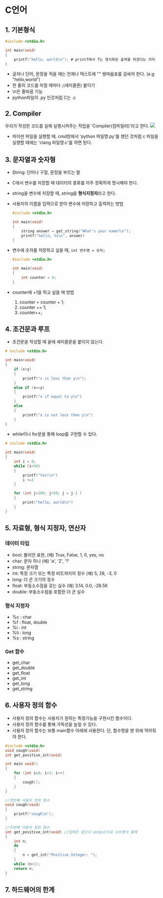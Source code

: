 # C언어

## 1. 기본형식
```C
#include <stdio.h>

int main(void)
{
    printf("hello, world\n"); # printf에서 f는 형식화된 출력을 하겠다는 의미
}
```
- 글자나 단어, 문장을 적을 때는 언제나 텍스트에 "" 쌍따옴표를 감싸야 한다. (e.g "hello,world")
- 한 줄의 코드를 마칠 때마다 ;(세미콜론) 붙이기
- \n은 줄바꿈 기능
- python파일이 .py 인것처럼 C는 .c

## 2. Compiler
우리가 작성한 코드를 실제 실행시켜주는 작업을 'Compiler(컴파일러)'라고 한다.
![](2021-04-20-20-51-50.png)
- 파이썬 파일을 실행할 때, cmd창에서 'python 파일명.py'를 했던 것처럼 c 파일을 실행할 때에는 'clang 파일명.c'를 하면 된다.

## 3. 문자열과 숫자형
- String: 단어나 구절, 문장을 부르는 말
- C에서 변수를 저장할 때 데이터의 종류를 아주 정확하게 명시해야 한다.
- string을 변수에 저장할 때, string을 **형식지정자**라고 한다.
- 사용자의 이름을 입력으로 받아 변수에 저장하고 출력하는 방법
    ```C
    #include <stdio.h>

    int main(void)
    {
        string answer = get_string("What's your name?\n");
        printf("hello, %s\n", answer)
    }
    ```

- 변수에 숫자를 저장하고 싶을 때, ```int 변수명 = 숫자;```
  ```C
  #include <stdio.h>
  
  int main(void)
  {
      int counter = 0;
  }
  ```
- counter에 +1을 하고 싶을 때 방법
  1. counter = counter + 1;
  2. counter += 1;
  3. counter++;

## 4. 조건문과 루프
- 조건문을 작성할 때 끝에 세미콜론을 붙이지 않는다.
```C
# include <stdio.h>

int main(void)
{
    if (x<y)
    {
        printf("x is less than y\n");
    }
    else if (x==y)
    {
        printf("x if equal to y\n")
    }
    else
    {
        printf("x is not less than y\n")
    }
}
```

- while이나 for문을 통해 loop를 구현할 수 있다.
```C
# include <stdio.h>

int main(void)
{
    int i = 0;
    while (i<50)
    {
        printf("Yes!\n")
        i +=1
    }

    for (int j=100; j>50; j = j-1 )
    {
        print("hello, world\n")
    }
}
```

## 5. 자료형, 형식 지정자, 연산자
### 데이터 타입
- bool: 불리언 표현, (예) True, False, 1, 0, yes, no
- char: 문자 하나 (예) 'a', 'Z', '?'
- string: 문자열
- int: 특정 크기 또는 특정 비트까지의 정수 (예) 5, 28, -3, 0
- long: 더 큰 크기의 정수
- float: 부동소수점을 갖는 실수 (예) 3.14, 0.0, -28.56
- double: 부동소수점을 포함한 더 큰 실수

### 형식 지정자
- %c : char
- %f : float, double
- %i : int
- %li : long
- %s : string

### Get 함수
- get_char
- get_double
- get_float
- get_int
- get_long
- get_string

## 6. 사용자 정의 함수
- 사용자 정의 함수는 사용자가 원하는 특정기능을 구현시킨 함수이다.
- 사용자 정의 함수를 통해 가독성을 높일 수 있다.
- 사용자 정의 함수는 보통 main함수 아래에 사용한다. 단, 함수명을 맨 위에 적어줘야 한다.

```C
#include <stdio.h>
void cough(void)
int get_positive_int(void)

int main void()
{
    for (int i=0; i<3; i++)
    {
        cough();
    }
}

//첫번째 사용자 정의 함수
void cough(void)
{
    printf("cough\n");
}

//두번째 사용자 정의 함수
int get_positive_int(void) //입력은 없으나 output으로 int형식 출력
{
    int n;
    do
    {
        n = get_int("Positive Integer: ");
    }
    while (n<1);
    return n;
}
```

## 7. 하드웨어의 한계